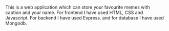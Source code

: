 This is a web application which can store your favourite memes with caption and your name.
For frontend I have used HTML, CSS and Javascript.
For backend I have used Express. and for database I have used Mongodb.